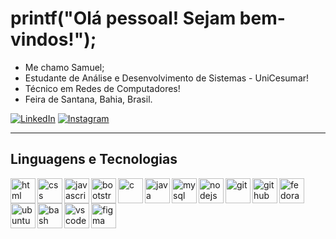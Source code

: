 # printf("Olá pessoal! Sejam bem-vindos!");

- Me chamo Samuel;
- Estudante de Análise e Desenvolvimento de Sistemas - UniCesumar!
- Técnico em Redes de Computadores!
- Feira de Santana, Bahia, Brasil.
  
[![LinkedIn](https://img.shields.io/badge/LinkedIn-0077B5?style=for-the-badge&logo=linkedin&logoColor=white)](https://www.linkedin.com/in/samuel-carneiro-almeida-ab4ba5277/)
[![Instagram](https://img.shields.io/badge/-Instagram-%23E4405F?style=for-the-badge&logo=instagram&logoColor=white)](https://www.instagram.com/samu3lc_/)
<!--[![GitHub](https://img.shields.io/badge/GitHub-100000?style=for-the-badge&logo=github&logoColor=white)](https://github.com/samuelcarneiro)-->

---

## Linguagens e Tecnologias

<img
  align="left"
  alt="html"
  title="html"
  width="40px"
  style="padding=10px;"
  src="https://cdn.jsdelivr.net/gh/devicons/devicon@latest/icons/html5/html5-original.svg"
/>

<img
  align="left"
  alt="css"
  title="css"
  width="40px"
  style="padding-right=10px;"
  src="https://cdn.jsdelivr.net/gh/devicons/devicon@latest/icons/css3/css3-original.svg"
/>

<img
  align="left"
  alt="javascript"
  title="javascript"
  width="40px"
  style="padding-right=10px;"
  src="https://cdn.jsdelivr.net/gh/devicons/devicon@latest/icons/javascript/javascript-original.svg"
/>

<img
  align="left"
  alt="bootstrap"
  title="bootstrap"
  width="40px"
  style="padding-right=10px;"
  src="https://cdn.jsdelivr.net/gh/devicons/devicon@latest/icons/bootstrap/bootstrap-original.svg"
/>

<img
  align="left"
  alt="c"
  title="c"
  width="40px"
  style="padding-right=10px;"
  src="https://cdn.jsdelivr.net/gh/devicons/devicon@latest/icons/c/c-original.svg"
/>

<img
  align="left"
  alt="java"
  title="java"
  width="40px"
  style="padding-right=10px;"
  src="https://cdn.jsdelivr.net/gh/devicons/devicon@latest/icons/java/java-original-wordmark.svg"
/>

<img
  align="left"
  alt="mysql"
  title="mysql"
  width="40px"
  style="padding-right=10px;"
  src="https://cdn.jsdelivr.net/gh/devicons/devicon@latest/icons/mysql/mysql-plain-wordmark.svg" 
/>

<img
  align="left"
  alt="nodejs"
  title="nodejs"
  width="40px"
  style="padding-right=10px;"
  src="https://cdn.jsdelivr.net/gh/devicons/devicon@latest/icons/nodejs/nodejs-plain-wordmark.svg"
/>

<img
  align="left"
  alt="git"
  title="git"
  width="40px"
  style="padding-right=10px;"
  src="https://cdn.jsdelivr.net/gh/devicons/devicon@latest/icons/git/git-original.svg"
/>

<img
  align="left"
  alt="github"
  title="github"
  width="40px"
  style="padding-right=10px;"
  src="https://cdn.jsdelivr.net/gh/devicons/devicon@latest/icons/github/github-original.svg"
/>

<img
  align="left"
  alt="fedora"
  title="fedora"
  width="40px"
  style="padding-right=10px;"
  src="https://cdn.jsdelivr.net/gh/devicons/devicon@latest/icons/fedora/fedora-original.svg"
/>

<img
  align="left"
  alt="ubuntu"
  title="ubuntu"
  width="40px"
  style="padding-right=10px;"
  src="https://cdn.jsdelivr.net/gh/devicons/devicon@latest/icons/ubuntu/ubuntu-original.svg"
/>
<img
  align="left"
  alt="bash"
  title="bash"
  width="40px"
  style="padding-right=10px;"
  src="https://cdn.jsdelivr.net/gh/devicons/devicon@latest/icons/bash/bash-original.svg"
/>

<img
  align="left"
  alt="vscode"
  title="vscode"
  width="40px"
  style="padding-right=10px;"
  src="https://cdn.jsdelivr.net/gh/devicons/devicon@latest/icons/vscode/vscode-original.svg"
/>

<img
  align="left"
  alt="figma"
  title="figma"
  width="40px"
  style="padding-right=10px;"
  src="https://cdn.jsdelivr.net/gh/devicons/devicon@latest/icons/figma/figma-original.svg"
/>
          
<!--
![HTML5](https://img.shields.io/badge/HTML5-E34F26?style=for-the-badge&logo=html5&logoColor=white)
![CSS3](https://img.shields.io/badge/CSS3-1572B6?style=for-the-badge&logo=css3&logoColor=white)
![JavaScript](https://img.shields.io/badge/JavaScript-F7DF1E?style=for-the-badge&logo=javascript&logoColor=black)
![Bootstrap](https://img.shields.io/badge/-Bootstrap-563D7C?style=for-the-badge&logo=bootstrap&logoColor=white)
![C](https://img.shields.io/badge/C-00599C?style=for-the-badge&logo=c&logoColor=white)
![Java](https://img.shields.io/badge/Java-ED8B00?style=for-the-badge&logo=openjdk&logoColor=white)
![MySQL](https://img.shields.io/badge/MySQL-00000F?style=for-the-badge&logo=mysql&logoColor=white)
![Nodejs](https://img.shields.io/badge/Node.js-43853D.svg?style=for-the-badge&logo=node.js&logoColor=white)
![Git](https://img.shields.io/badge/GIT-E44C30?style=for-the-badge&logo=git&logoColor=white)
![Linux](https://img.shields.io/badge/Linux-555?style=for-the-badge&logo=linux&logoColor=FCC624)
![Ubuntu](https://img.shields.io/badge/Ubuntu-E95420?style=for-the-badge&logo=ubuntu&logoColor=white)
![Shell Script](https://img.shields.io/badge/Shell_Script-121011?style=for-the-badge&logo=gnu-bash&logoColor=white)
![Figma](https://img.shields.io/badge/Figma-F24E1E?style=for-the-badge&logo=figma&logoColor=white)
![VSCode](https://img.shields.io/badge/Visual_Studio_Code-0078D4?style=for-the-badge&logo=visual%20studio%20code&logoColor=white)
-->
